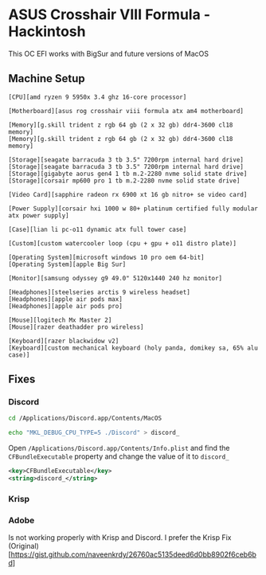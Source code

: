 # ASUS Crosshair VIII Formula - Hackintosh

This OC EFI works with BigSur and future versions of MacOS

## Machine Setup

```
[CPU][amd ryzen 9 5950x 3.4 ghz 16-core processor]

[Motherboard][asus rog crosshair viii formula atx am4 motherboard]

[Memory][g.skill trident z rgb 64 gb (2 x 32 gb) ddr4-3600 cl18 memory]
[Memory][g.skill trident z rgb 64 gb (2 x 32 gb) ddr4-3600 cl18 memory]

[Storage][seagate barracuda 3 tb 3.5" 7200rpm internal hard drive]
[Storage][seagate barracuda 3 tb 3.5" 7200rpm internal hard drive]
[Storage][gigabyte aorus gen4 1 tb m.2-2280 nvme solid state drive]
[Storage][corsair mp600 pro 1 tb m.2-2280 nvme solid state drive]

[Video Card][sapphire radeon rx 6900 xt 16 gb nitro+ se video card]

[Power Supply][corsair hxi 1000 w 80+ platinum certified fully modular atx power supply]

[Case][lian li pc-o11 dynamic atx full tower case]

[Custom][custom watercooler loop (cpu + gpu + o11 distro plate)]

[Operating System][microsoft windows 10 pro oem 64-bit]
[Operating System][apple Big Sur]

[Monitor][samsung odyssey g9 49.0" 5120x1440 240 hz monitor]

[Headphones][steelseries arctis 9 wireless headset]
[Headphones][apple air pods max]
[Headphones][apple air pods pro]

[Mouse][logitech Mx Master 2]
[Mouse][razer deathadder pro wireless]

[Keyboard][razer blackwidow v2]
[Keyboard][custom mechanical keyboard (holy panda, domikey sa, 65% alu case)]
```

## Fixes

### Discord 
```bash
cd /Applications/Discord.app/Contents/MacOS

echo "MKL_DEBUG_CPU_TYPE=5 ./Discord" > discord_
```

 Open `/Applications/Discord.app/Contents/Info.plist` and find the `CFBundleExecutable` property and change the value of it to `discord_`

 ```xml
<key>CFBundleExecutable</key>
<string>discord_</string>
```

### Krisp

### Adobe

Is not working properly with Krisp and Discord. I prefer the Krisp Fix
(Original)[https://gist.github.com/naveenkrdy/26760ac5135deed6d0bb8902f6ceb6bd]
